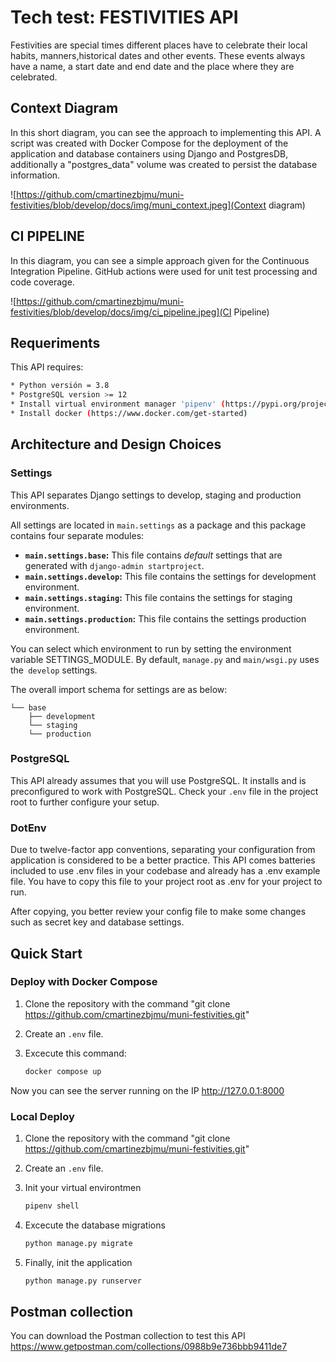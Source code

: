 # Tech test: FESTIVITIES API



Festivities are special times different places have to celebrate their local habits, manners,historical dates and other events. These events always have a name, a start date and end date and the place where they are celebrated.

## Context Diagram

In this short diagram, you can see the approach to implementing this API. A script was created with Docker Compose for the deployment of the application and database containers using Django and PostgresDB, additionally a "postgres_data" volume was created to persist the database information. 

![https://github.com/cmartinezbjmu/muni-festivities/blob/develop/docs/img/muni_context.jpeg](Context diagram)

## CI PIPELINE

In this diagram, you can see a simple approach given for the Continuous Integration Pipeline. GitHub actions were used for unit test processing and code coverage. 

![https://github.com/cmartinezbjmu/muni-festivities/blob/develop/docs/img/ci_pipeline.jpeg](CI Pipeline)

## Requeriments

This API requires:

```bash
* Python versión = 3.8
* PostgreSQL version >= 12
* Install virtual environment manager 'pipenv' (https://pypi.org/project/pipenv/)
* Install docker (https://www.docker.com/get-started)
```

## Architecture and Design Choices

### Settings

This API separates Django settings to develop, staging and production environments.

All settings are located in `main.settings` as a package and this package contains four separate modules:

- **`main.settings.base`:** This file contains *default* settings that are generated with `django-admin startproject`.
- **`main.settings.develop`:** This file contains the settings for development environment.
- **`main.settings.staging`:** This file contains the settings for staging environment.
- **`main.settings.production`:** This file contains the settings production environment.

You can select which environment to run by setting the environment variable SETTINGS_MODULE. By default, `manage.py` and `main/wsgi.py` uses the` develop` settings.

The overall import schema for settings are as below:

```
└── base
    ├── development
    └── staging
    └── production
```

### PostgreSQL

This API already assumes that you will use PostgreSQL. It installs and is preconfigured to work with PostgreSQL. Check your `.env` file in the project root to further configure your setup.

### DotEnv

Due to twelve-factor app conventions, separating your configuration from application is considered to be a better practice. This API comes batteries included to use .env files in your codebase and already has a .env example file. You have to copy this file to your project root as .env for your project to run.

After copying, you better review your config file to make some changes such as secret key and database settings.



## Quick Start

### Deploy with Docker Compose

1. Clone the repository with the command "git clone https://github.com/cmartinezbjmu/muni-festivities.git"

2. Create an `.env` file.

3. Excecute this command:

   ```bash
   docker compose up
   ```

Now you can see the server running on the IP http://127.0.0.1:8000

### Local Deploy

1. Clone the repository with the command "git clone https://github.com/cmartinezbjmu/muni-festivities.git"

2. Create an `.env` file.

3. Init your virtual environtmen 

   ```bash
   pipenv shell
   ```

4. Excecute the database migrations

   ```bash
   python manage.py migrate
   ```

5. Finally, init the application

   ```bash
   python manage.py runserver
   ```

## Postman collection

You can download the Postman collection to test this API https://www.getpostman.com/collections/0988b9e736bbb9411de7



